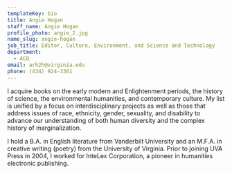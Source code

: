 ```yaml
---
templateKey: bio
title: Angie Hogan
staff_name: Angie Hogan
profile_photo: angie_2.jpg
name_slug: angie-hogan
job_title: Editor, Culture, Environment, and Science and Technology
department:
  - ACQ
email: arh2h@virginia.edu
phone: (434) 924-3361
---
```

I acquire books on the early modern and Enlightenment periods, the history of science, the environmental humanities, and contemporary culture. My list is unified by a focus on interdisciplinary projects as well as those that address issues of race, ethnicity, gender, sexuality, and disability to advance our understanding of both human diversity and the complex history of marginalization.  

I hold a B.A. in English literature from Vanderbilt University and an M.F.A. in creative writing (poetry) from the University of Virginia. Prior to joining UVA Press in 2004, I worked for InteLex Corporation, a pioneer in humanities electronic publishing.